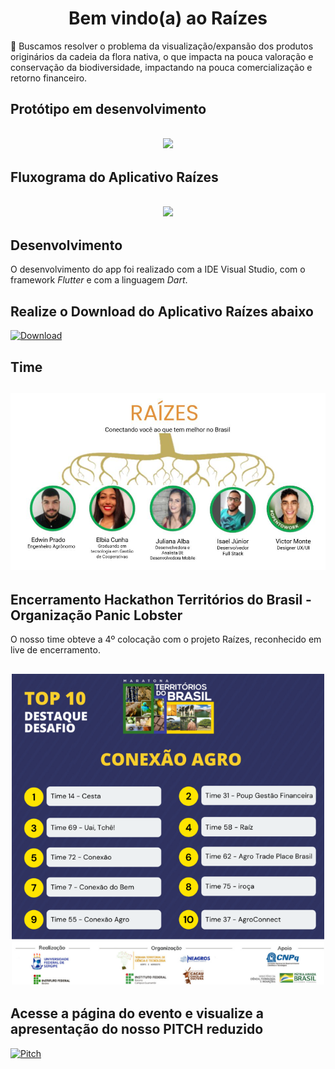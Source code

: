 <h1 align="center"> Bem vindo(a) ao Raízes </h1>

🌱 Buscamos resolver o problema da visualização/expansão dos produtos originários da cadeia da flora nativa, o que impacta na pouca valoração e conservação da biodiversidade, impactando na pouca comercialização e retorno financeiro.



## Protótipo em desenvolvimento
<h2 align="center">  <img src = 'lib/assets/images/GifAppRaizes.gif' width='350'/> </h2>



## Fluxograma do Aplicativo Raízes
<h2 align="center"> <img src = 'lib/assets/images/FluxoApp.jpeg' width='800'/> </h2>


## Desenvolvimento
O desenvolvimento do app foi realizado com a IDE Visual Studio, com o framework *Flutter* e com a linguagem *Dart*.


## Realize o Download do Aplicativo Raízes abaixo

[![Download](https://img.shields.io/badge/-DOWNLOAD-black?style=flat-square&logo=DOWNLOAD&logoColor=white&link=https://github.com/JulianaAlba/territorios_do_brasil_RAIZES/blob/master/Instalador_APK/app-x86_64-release.apk?raw=true)](https://github.com/JulianaAlba/territorios_do_brasil_RAIZES/blob/master/Instalador_APK/app-x86_64-release.apk?raw=true) 

  
## Time
<h2 align="center"> <img src = 'lib/assets/images/timeraizes.jpg' width='800'/> </h2>



## Encerramento Hackathon Territórios do Brasil - Organização Panic Lobster 

O nosso time obteve a 4º colocação com o projeto Raízes, reconhecido em live de encerramento.

<h2 align="center"> <img src = 'lib/assets/images/quartolugar.png' width='500'/> </h2>



## Acesse a página do evento e visualize a apresentação do nosso PITCH reduzido

[![Pitch](https://img.shields.io/badge/-PITCH_RAÍZES-black?style=flat-square&logo=Pitch&logoColor=white&link=https://territoriosdobrasil.paniclobster.com/equipe/58)](https://territoriosdobrasil.paniclobster.com/equipe/58) 

